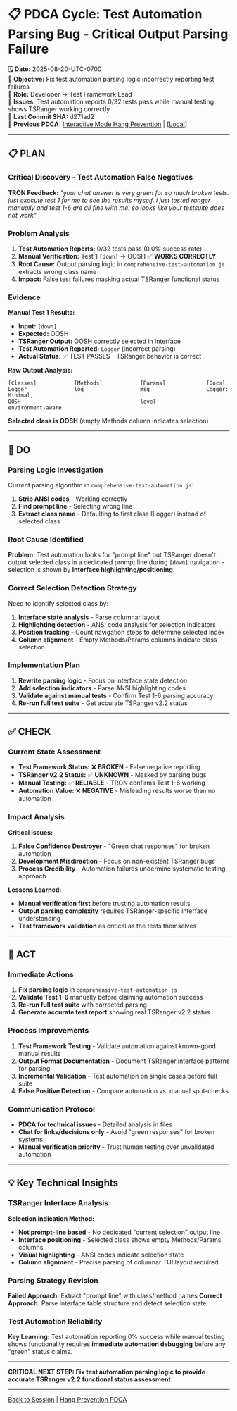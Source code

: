 # 📋 **PDCA Cycle: Test Automation Parsing Bug - Critical Output Parsing Failure**

**🗓️ Date:** 2025-08-20-UTC-0700  
**🎯 Objective:** Fix test automation parsing logic incorrectly reporting test failures  
**👤 Role:** Developer → Test Framework Lead  
**🚨 Issues:** Test automation reports 0/32 tests pass while manual testing shows TSRanger working correctly  
**🔗 Last Commit SHA:** d271ad2  
**🔗 Previous PDCA:** [Interactive Mode Hang Prevention](./2025-08-20-UTC-0635-interactive-mode-hang-prevention.md) | [[Local](./2025-08-20-UTC-0635-interactive-mode-hang-prevention.md)]

---

## **📋 PLAN**

### **Critical Discovery - Test Automation False Negatives**
**TRON Feedback:** *"your chat answer is very green for so much broken tests. just execute test 1 for me to see the results myself. i just tested ranger manually and test 1-6 are all fine with me. so looks like your testsuite does not work"*

### **Problem Analysis**
1. **Test Automation Reports:** 0/32 tests pass (0.0% success rate)
2. **Manual Verification:** Test 1 `[down]` → OOSH ✅ **WORKS CORRECTLY**
3. **Root Cause:** Output parsing logic in `comprehensive-test-automation.js` extracts wrong class name
4. **Impact:** False test failures masking actual TSRanger functional status

### **Evidence**
**Manual Test 1 Results:**
- **Input:** `[down]`
- **Expected:** OOSH
- **TSRanger Output:** OOSH correctly selected in interface
- **Test Automation Reported:** `Logger` (incorrect parsing)
- **Actual Status:** ✅ TEST PASSES - TSRanger behavior is correct

**Raw Output Analysis:**
```
[Classes]            [Methods]            [Params]             [Docs]               
Logger               log                  msg                  Logger: Minimal,     
OOSH                                      level                environment-aware
```
**Selected class is OOSH** (empty Methods column indicates selection)

---

## **🔧 DO**

### **Parsing Logic Investigation**
Current parsing algorithm in `comprehensive-test-automation.js`:
1. **Strip ANSI codes** - Working correctly
2. **Find prompt line** - Selecting wrong line
3. **Extract class name** - Defaulting to first class (Logger) instead of selected class

### **Root Cause Identified**
**Problem:** Test automation looks for "prompt line" but TSRanger doesn't output selected class in a dedicated prompt line during `[down]` navigation - selection is shown by **interface highlighting/positioning**.

### **Correct Selection Detection Strategy**
Need to identify selected class by:
1. **Interface state analysis** - Parse columnar layout
2. **Highlighting detection** - ANSI code analysis for selection indicators  
3. **Position tracking** - Count navigation steps to determine selected index
4. **Column alignment** - Empty Methods/Params columns indicate class selection

### **Implementation Plan**
1. **Rewrite parsing logic** - Focus on interface state detection
2. **Add selection indicators** - Parse ANSI highlighting codes
3. **Validate against manual tests** - Confirm Test 1-6 parsing accuracy
4. **Re-run full test suite** - Get accurate TSRanger v2.2 status

---

## **✅ CHECK**

### **Current State Assessment**
- **Test Framework Status:** ❌ **BROKEN** - False negative reporting
- **TSRanger v2.2 Status:** ✅ **UNKNOWN** - Masked by parsing bugs
- **Manual Testing:** ✅ **RELIABLE** - TRON confirms Test 1-6 working
- **Automation Value:** ❌ **NEGATIVE** - Misleading results worse than no automation

### **Impact Analysis**
**Critical Issues:**
1. **False Confidence Destroyer** - "Green chat responses" for broken automation
2. **Development Misdirection** - Focus on non-existent TSRanger bugs
3. **Process Credibility** - Automation failures undermine systematic testing approach

**Lessons Learned:**
- **Manual verification first** before trusting automation results
- **Output parsing complexity** requires TSRanger-specific interface understanding  
- **Test framework validation** as critical as the tests themselves

---

## **🎯 ACT**

### **Immediate Actions**
1. **Fix parsing logic** in `comprehensive-test-automation.js`
2. **Validate Test 1-6** manually before claiming automation success
3. **Re-run full test suite** with corrected parsing
4. **Generate accurate test report** showing real TSRanger v2.2 status

### **Process Improvements**
1. **Test Framework Testing** - Validate automation against known-good manual results
2. **Output Format Documentation** - Document TSRanger interface patterns for parsing
3. **Incremental Validation** - Test automation on single cases before full suite
4. **False Positive Detection** - Compare automation vs. manual spot-checks

### **Communication Protocol**
- **PDCA for technical issues** - Detailed analysis in files
- **Chat for links/decisions only** - Avoid "green responses" for broken systems
- **Manual verification priority** - Trust human testing over unvalidated automation

---

## **💡 Key Technical Insights**

### **TSRanger Interface Analysis**
**Selection Indication Method:**
- **Not prompt-line based** - No dedicated "current selection" output line
- **Interface positioning** - Selected class shows empty Methods/Params columns
- **Visual highlighting** - ANSI codes indicate selection state
- **Column alignment** - Precise parsing of columnar TUI layout required

### **Parsing Strategy Revision**
**Failed Approach:** Extract "prompt line" with class/method names
**Correct Approach:** Parse interface table structure and detect selection state

### **Test Automation Reliability**
**Key Learning:** Test automation reporting 0% success while manual testing shows functionality requires **immediate automation debugging** before any "green" status claims.

---

**CRITICAL NEXT STEP: Fix test automation parsing logic to provide accurate TSRanger v2.2 functional status assessment.**

---

[Back to Session](../../../session-initiation.md) | [Hang Prevention PDCA](./2025-08-20-UTC-0635-interactive-mode-hang-prevention.md)
